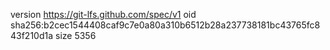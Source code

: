version https://git-lfs.github.com/spec/v1
oid sha256:b2cec1544408caf9c7e0a80a310b6512b28a237738181bc43765fc843f210d1a
size 5356

